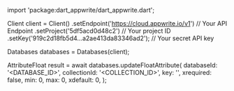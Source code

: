 import 'package:dart_appwrite/dart_appwrite.dart';

Client client = Client()
    .setEndpoint('https://cloud.appwrite.io/v1') // Your API Endpoint
    .setProject('5df5acd0d48c2') // Your project ID
    .setKey('919c2d18fb5d4...a2ae413da83346ad2'); // Your secret API key

Databases databases = Databases(client);

AttributeFloat result = await databases.updateFloatAttribute(
    databaseId: '<DATABASE_ID>',
    collectionId: '<COLLECTION_ID>',
    key: '',
    xrequired: false,
    min: 0,
    max: 0,
    xdefault: 0,
);
